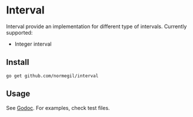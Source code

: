 # Interval
Interval provide an implementation for different type of intervals. Currently supported:

* Integer interval

## Install

`go get github.com/normegil/interval`

## Usage

See [Godoc](https://godoc.org/github.com/normegil/interval). For examples, check test files.
